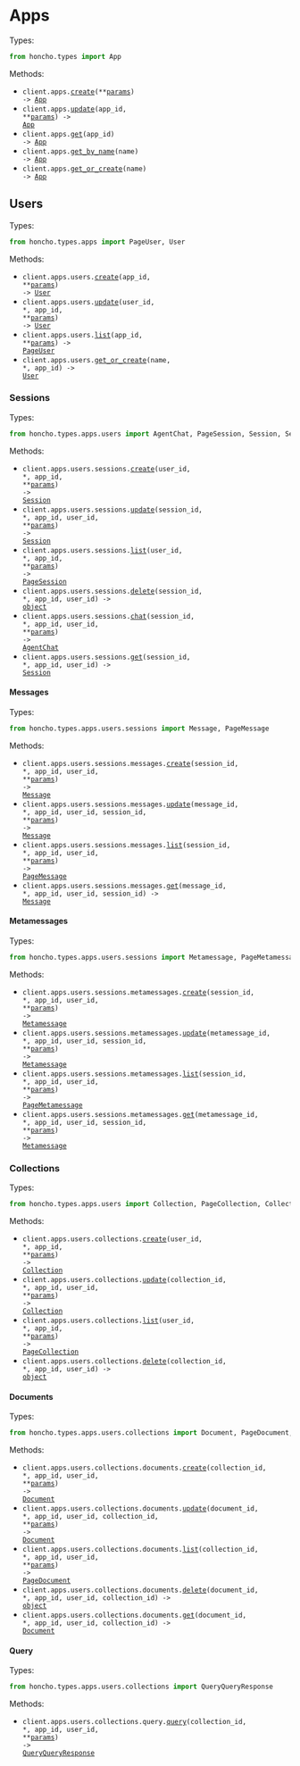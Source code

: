 # Apps

Types:

```python
from honcho.types import App
```

Methods:

- <code title="post /apps">client.apps.<a href="./src/honcho/resources/apps/apps.py">create</a>(\*\*<a href="src/honcho/types/app_create_params.py">params</a>) -> <a href="./src/honcho/types/app.py">App</a></code>
- <code title="put /apps/{app_id}">client.apps.<a href="./src/honcho/resources/apps/apps.py">update</a>(app_id, \*\*<a href="src/honcho/types/app_update_params.py">params</a>) -> <a href="./src/honcho/types/app.py">App</a></code>
- <code title="get /apps/{app_id}">client.apps.<a href="./src/honcho/resources/apps/apps.py">get</a>(app_id) -> <a href="./src/honcho/types/app.py">App</a></code>
- <code title="get /apps/name/{name}">client.apps.<a href="./src/honcho/resources/apps/apps.py">get_by_name</a>(name) -> <a href="./src/honcho/types/app.py">App</a></code>
- <code title="get /apps/get_or_create/{name}">client.apps.<a href="./src/honcho/resources/apps/apps.py">get_or_create</a>(name) -> <a href="./src/honcho/types/app.py">App</a></code>

## Users

Types:

```python
from honcho.types.apps import PageUser, User
```

Methods:

- <code title="post /apps/{app_id}/users">client.apps.users.<a href="./src/honcho/resources/apps/users/users.py">create</a>(app_id, \*\*<a href="src/honcho/types/apps/user_create_params.py">params</a>) -> <a href="./src/honcho/types/apps/user.py">User</a></code>
- <code title="put /apps/{app_id}/users/{user_id}">client.apps.users.<a href="./src/honcho/resources/apps/users/users.py">update</a>(user_id, \*, app_id, \*\*<a href="src/honcho/types/apps/user_update_params.py">params</a>) -> <a href="./src/honcho/types/apps/user.py">User</a></code>
- <code title="get /apps/{app_id}/users">client.apps.users.<a href="./src/honcho/resources/apps/users/users.py">list</a>(app_id, \*\*<a href="src/honcho/types/apps/user_list_params.py">params</a>) -> <a href="./src/honcho/types/apps/page_user.py">PageUser</a></code>
- <code title="get /apps/{app_id}/users/get_or_create/{name}">client.apps.users.<a href="./src/honcho/resources/apps/users/users.py">get_or_create</a>(name, \*, app_id) -> <a href="./src/honcho/types/apps/user.py">User</a></code>

### Sessions

Types:

```python
from honcho.types.apps.users import AgentChat, PageSession, Session, SessionDeleteResponse
```

Methods:

- <code title="post /apps/{app_id}/users/{user_id}/sessions">client.apps.users.sessions.<a href="./src/honcho/resources/apps/users/sessions/sessions.py">create</a>(user_id, \*, app_id, \*\*<a href="src/honcho/types/apps/users/session_create_params.py">params</a>) -> <a href="./src/honcho/types/apps/users/session.py">Session</a></code>
- <code title="put /apps/{app_id}/users/{user_id}/sessions/{session_id}">client.apps.users.sessions.<a href="./src/honcho/resources/apps/users/sessions/sessions.py">update</a>(session_id, \*, app_id, user_id, \*\*<a href="src/honcho/types/apps/users/session_update_params.py">params</a>) -> <a href="./src/honcho/types/apps/users/session.py">Session</a></code>
- <code title="get /apps/{app_id}/users/{user_id}/sessions">client.apps.users.sessions.<a href="./src/honcho/resources/apps/users/sessions/sessions.py">list</a>(user_id, \*, app_id, \*\*<a href="src/honcho/types/apps/users/session_list_params.py">params</a>) -> <a href="./src/honcho/types/apps/users/page_session.py">PageSession</a></code>
- <code title="delete /apps/{app_id}/users/{user_id}/sessions/{session_id}">client.apps.users.sessions.<a href="./src/honcho/resources/apps/users/sessions/sessions.py">delete</a>(session_id, \*, app_id, user_id) -> <a href="./src/honcho/types/apps/users/session_delete_response.py">object</a></code>
- <code title="get /apps/{app_id}/users/{user_id}/sessions/{session_id}/chat">client.apps.users.sessions.<a href="./src/honcho/resources/apps/users/sessions/sessions.py">chat</a>(session_id, \*, app_id, user_id, \*\*<a href="src/honcho/types/apps/users/session_chat_params.py">params</a>) -> <a href="./src/honcho/types/apps/users/agent_chat.py">AgentChat</a></code>
- <code title="get /apps/{app_id}/users/{user_id}/sessions/{session_id}">client.apps.users.sessions.<a href="./src/honcho/resources/apps/users/sessions/sessions.py">get</a>(session_id, \*, app_id, user_id) -> <a href="./src/honcho/types/apps/users/session.py">Session</a></code>

#### Messages

Types:

```python
from honcho.types.apps.users.sessions import Message, PageMessage
```

Methods:

- <code title="post /apps/{app_id}/users/{user_id}/sessions/{session_id}/messages">client.apps.users.sessions.messages.<a href="./src/honcho/resources/apps/users/sessions/messages.py">create</a>(session_id, \*, app_id, user_id, \*\*<a href="src/honcho/types/apps/users/sessions/message_create_params.py">params</a>) -> <a href="./src/honcho/types/apps/users/sessions/message.py">Message</a></code>
- <code title="put /apps/{app_id}/users/{user_id}/sessions/{session_id}/messages/{message_id}">client.apps.users.sessions.messages.<a href="./src/honcho/resources/apps/users/sessions/messages.py">update</a>(message_id, \*, app_id, user_id, session_id, \*\*<a href="src/honcho/types/apps/users/sessions/message_update_params.py">params</a>) -> <a href="./src/honcho/types/apps/users/sessions/message.py">Message</a></code>
- <code title="get /apps/{app_id}/users/{user_id}/sessions/{session_id}/messages">client.apps.users.sessions.messages.<a href="./src/honcho/resources/apps/users/sessions/messages.py">list</a>(session_id, \*, app_id, user_id, \*\*<a href="src/honcho/types/apps/users/sessions/message_list_params.py">params</a>) -> <a href="./src/honcho/types/apps/users/sessions/page_message.py">PageMessage</a></code>
- <code title="get /apps/{app_id}/users/{user_id}/sessions/{session_id}/messages/{message_id}">client.apps.users.sessions.messages.<a href="./src/honcho/resources/apps/users/sessions/messages.py">get</a>(message_id, \*, app_id, user_id, session_id) -> <a href="./src/honcho/types/apps/users/sessions/message.py">Message</a></code>

#### Metamessages

Types:

```python
from honcho.types.apps.users.sessions import Metamessage, PageMetamessage
```

Methods:

- <code title="post /apps/{app_id}/users/{user_id}/sessions/{session_id}/metamessages">client.apps.users.sessions.metamessages.<a href="./src/honcho/resources/apps/users/sessions/metamessages.py">create</a>(session_id, \*, app_id, user_id, \*\*<a href="src/honcho/types/apps/users/sessions/metamessage_create_params.py">params</a>) -> <a href="./src/honcho/types/apps/users/sessions/metamessage.py">Metamessage</a></code>
- <code title="put /apps/{app_id}/users/{user_id}/sessions/{session_id}/metamessages/{metamessage_id}">client.apps.users.sessions.metamessages.<a href="./src/honcho/resources/apps/users/sessions/metamessages.py">update</a>(metamessage_id, \*, app_id, user_id, session_id, \*\*<a href="src/honcho/types/apps/users/sessions/metamessage_update_params.py">params</a>) -> <a href="./src/honcho/types/apps/users/sessions/metamessage.py">Metamessage</a></code>
- <code title="get /apps/{app_id}/users/{user_id}/sessions/{session_id}/metamessages">client.apps.users.sessions.metamessages.<a href="./src/honcho/resources/apps/users/sessions/metamessages.py">list</a>(session_id, \*, app_id, user_id, \*\*<a href="src/honcho/types/apps/users/sessions/metamessage_list_params.py">params</a>) -> <a href="./src/honcho/types/apps/users/sessions/page_metamessage.py">PageMetamessage</a></code>
- <code title="get /apps/{app_id}/users/{user_id}/sessions/{session_id}/metamessages/{metamessage_id}">client.apps.users.sessions.metamessages.<a href="./src/honcho/resources/apps/users/sessions/metamessages.py">get</a>(metamessage_id, \*, app_id, user_id, session_id, \*\*<a href="src/honcho/types/apps/users/sessions/metamessage_get_params.py">params</a>) -> <a href="./src/honcho/types/apps/users/sessions/metamessage.py">Metamessage</a></code>

### Collections

Types:

```python
from honcho.types.apps.users import Collection, PageCollection, CollectionDeleteResponse
```

Methods:

- <code title="post /apps/{app_id}/users/{user_id}/collections">client.apps.users.collections.<a href="./src/honcho/resources/apps/users/collections/collections.py">create</a>(user_id, \*, app_id, \*\*<a href="src/honcho/types/apps/users/collection_create_params.py">params</a>) -> <a href="./src/honcho/types/apps/users/collection.py">Collection</a></code>
- <code title="put /apps/{app_id}/users/{user_id}/collections/{collection_id}">client.apps.users.collections.<a href="./src/honcho/resources/apps/users/collections/collections.py">update</a>(collection_id, \*, app_id, user_id, \*\*<a href="src/honcho/types/apps/users/collection_update_params.py">params</a>) -> <a href="./src/honcho/types/apps/users/collection.py">Collection</a></code>
- <code title="get /apps/{app_id}/users/{user_id}/collections">client.apps.users.collections.<a href="./src/honcho/resources/apps/users/collections/collections.py">list</a>(user_id, \*, app_id, \*\*<a href="src/honcho/types/apps/users/collection_list_params.py">params</a>) -> <a href="./src/honcho/types/apps/users/page_collection.py">PageCollection</a></code>
- <code title="delete /apps/{app_id}/users/{user_id}/collections/{collection_id}">client.apps.users.collections.<a href="./src/honcho/resources/apps/users/collections/collections.py">delete</a>(collection_id, \*, app_id, user_id) -> <a href="./src/honcho/types/apps/users/collection_delete_response.py">object</a></code>

#### Documents

Types:

```python
from honcho.types.apps.users.collections import Document, PageDocument, DocumentDeleteResponse
```

Methods:

- <code title="post /apps/{app_id}/users/{user_id}/collections/{collection_id}/documents">client.apps.users.collections.documents.<a href="./src/honcho/resources/apps/users/collections/documents.py">create</a>(collection_id, \*, app_id, user_id, \*\*<a href="src/honcho/types/apps/users/collections/document_create_params.py">params</a>) -> <a href="./src/honcho/types/apps/users/collections/document.py">Document</a></code>
- <code title="put /apps/{app_id}/users/{user_id}/collections/{collection_id}/documents/{document_id}">client.apps.users.collections.documents.<a href="./src/honcho/resources/apps/users/collections/documents.py">update</a>(document_id, \*, app_id, user_id, collection_id, \*\*<a href="src/honcho/types/apps/users/collections/document_update_params.py">params</a>) -> <a href="./src/honcho/types/apps/users/collections/document.py">Document</a></code>
- <code title="get /apps/{app_id}/users/{user_id}/collections/{collection_id}/documents">client.apps.users.collections.documents.<a href="./src/honcho/resources/apps/users/collections/documents.py">list</a>(collection_id, \*, app_id, user_id, \*\*<a href="src/honcho/types/apps/users/collections/document_list_params.py">params</a>) -> <a href="./src/honcho/types/apps/users/collections/page_document.py">PageDocument</a></code>
- <code title="delete /apps/{app_id}/users/{user_id}/collections/{collection_id}/documents/{document_id}">client.apps.users.collections.documents.<a href="./src/honcho/resources/apps/users/collections/documents.py">delete</a>(document_id, \*, app_id, user_id, collection_id) -> <a href="./src/honcho/types/apps/users/collections/document_delete_response.py">object</a></code>
- <code title="get /apps/{app_id}/users/{user_id}/collections/{collection_id}/documents/{document_id}">client.apps.users.collections.documents.<a href="./src/honcho/resources/apps/users/collections/documents.py">get</a>(document_id, \*, app_id, user_id, collection_id) -> <a href="./src/honcho/types/apps/users/collections/document.py">Document</a></code>

#### Query

Types:

```python
from honcho.types.apps.users.collections import QueryQueryResponse
```

Methods:

- <code title="get /apps/{app_id}/users/{user_id}/collections/{collection_id}/query">client.apps.users.collections.query.<a href="./src/honcho/resources/apps/users/collections/query.py">query</a>(collection_id, \*, app_id, user_id, \*\*<a href="src/honcho/types/apps/users/collections/query_query_params.py">params</a>) -> <a href="./src/honcho/types/apps/users/collections/query_query_response.py">QueryQueryResponse</a></code>
